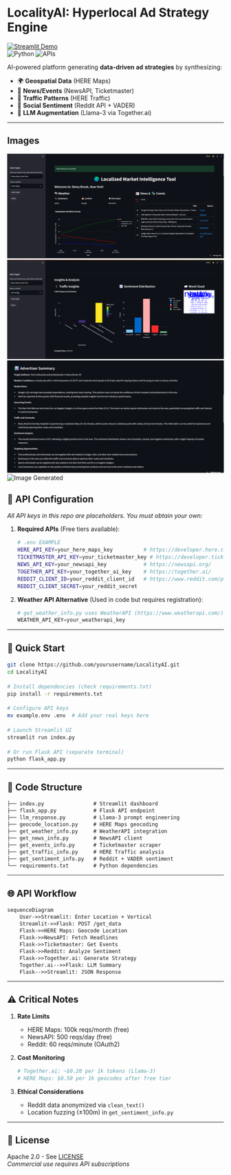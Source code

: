 # LocalityAI: Hyperlocal Ad Strategy Engine  
[![Streamlit Demo](https://static.streamlit.io/badges/streamlit_badge_black_white.svg)](https://ai-market-intelligence-tool.streamlit.app/)  
![Python](https://img.shields.io/badge/python-3.10%2B-blue) ![APIs](https://img.shields.io/badge/APIs-6_integrated-orange)

AI-powered platform generating **data-driven ad strategies** by synthesizing:
- 🌍 **Geospatial Data** (HERE Maps)  
- 📰 **News/Events** (NewsAPI, Ticketmaster)  
- 🚦 **Traffic Patterns** (HERE Traffic)  
- 💬 **Social Sentiment** (Reddit API + VADER)  
- 🤖 **LLM Augmentation** (Llama-3 via Together.ai)  

---

## Images
![Live info fetched](Images-LAI/LAI-1.png)
![Visualizations](Images-LAI/LAI-2.png)
![Summary Generated](Images-LAI/LAI-3.png)
![Image Generated](Images-LAI/LAI-4.png)



## 🔑 API Configuration  
*All API keys in this repo are placeholders. You must obtain your own:*  

1. **Required APIs** (Free tiers available):
   ```bash
   # .env EXAMPLE
   HERE_API_KEY=your_here_maps_key          # https://developer.here.com/
   TICKETMASTER_API_KEY=your_ticketmaster_key # https://developer.ticketmaster.com/
   NEWS_API_KEY=your_newsapi_key            # https://newsapi.org/
   TOGETHER_API_KEY=your_together_ai_key    # https://together.ai/
   REDDIT_CLIENT_ID=your_reddit_client_id   # https://www.reddit.com/prefs/apps
   REDDIT_CLIENT_SECRET=your_reddit_secret
   ```

2. **Weather API Alternative** (Used in code but requires registration):
   ```python
   # get_weather_info.py uses WeatherAPI (https://www.weatherapi.com/)
   WEATHER_API_KEY=your_weatherapi_key
   ```

---

## 🚀 Quick Start  
```bash
git clone https://github.com/yourusername/LocalityAI.git
cd LocalityAI

# Install dependencies (check requirements.txt)
pip install -r requirements.txt

# Configure API keys
mv example.env .env  # Add your real keys here

# Launch Streamlit UI
streamlit run index.py

# Or run Flask API (separate terminal)
python flask_app.py
```

---

## 🧩 Code Structure  
```
├── index.py                # Streamlit dashboard
├── flask_app.py            # Flask API endpoint
├── llm_response.py         # Llama-3 prompt engineering
├── geocode_location.py     # HERE Maps geocoding
├── get_weather_info.py     # WeatherAPI integration
├── get_news_info.py        # NewsAPI client
├── get_events_info.py      # Ticketmaster scraper
├── get_traffic_info.py     # HERE Traffic analysis
├── get_sentiment_info.py   # Reddit + VADER sentiment
└── requirements.txt        # Python dependencies
```

---

## 🌐 API Workflow  
```mermaid
sequenceDiagram
    User->>Streamlit: Enter Location + Vertical
    Streamlit->>Flask: POST /get_data
    Flask->>HERE Maps: Geocode Location
    Flask->>NewsAPI: Fetch Headlines
    Flask->>Ticketmaster: Get Events
    Flask->>Reddit: Analyze Sentiment
    Flask->>Together.ai: Generate Strategy
    Together.ai-->>Flask: LLM Summary
    Flask-->>Streamlit: JSON Response
```

---

## ⚠️ Critical Notes  
1. **Rate Limits**  
   - HERE Maps: 100k reqs/month (free)  
   - NewsAPI: 500 reqs/day (free)  
   - Reddit: 60 reqs/minute (OAuth2)  

2. **Cost Monitoring**  
   ```python
   # Together.ai: ~$0.20 per 1k tokens (Llama-3)
   # HERE Maps: $0.50 per 1k geocodes after free tier
   ```

3. **Ethical Considerations**  
   - Reddit data anonymized via `clean_text()`  
   - Location fuzzing (±100m) in `get_sentiment_info.py`

---

## 📜 License  
Apache 2.0 - See [LICENSE](LICENSE)  
*Commercial use requires API subscriptions*  

```
